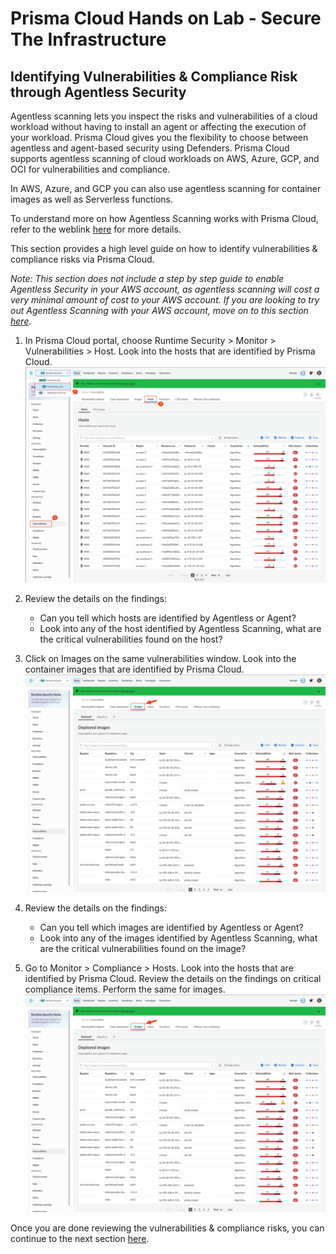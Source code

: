 # Prisma Cloud Hands on Lab - Secure The Infrastructure
## Identifying Vulnerabilities & Compliance Risk through Agentless Security
Agentless scanning lets you inspect the risks and vulnerabilities of a cloud workload without having to install an agent or affecting the execution of your workload. Prisma Cloud gives you the flexibility to choose between agentless and agent-based security using Defenders. Prisma Cloud supports agentless scanning of cloud workloads on AWS, Azure, GCP, and OCI for vulnerabilities and compliance.

In AWS, Azure, and GCP you can also use agentless scanning for container images as well as Serverless functions.

To understand more on how Agentless Scanning works with Prisma Cloud, refer to the weblink [here](https://docs.prismacloud.io/en/classic/compute-admin-guide/agentless-scanning/agentless-scanning) for more details.

This section provides a high level guide on how to identify vulnerabilities & compliance risks via Prisma Cloud.

_Note: This section does not include a step by step guide to enable Agentless Security in your AWS account, as agentless scanning will cost a very minimal amount of cost to your AWS account. If you are looking to try out Agentless Scanning with your AWS account, move on to this section [here](/00-Introduction.md)._

1. In Prisma Cloud portal, choose Runtime Security > Monitor > Vulnerabilities > Host. Look into the hosts that are identified by Prisma Cloud.
![alt text](/resources/pc-agentless-1.png?raw=true)

2. Review the details on the findings:
    * Can you tell which hosts are identified by Agentless or Agent?
    * Look into any of the host identified by Agentless Scanning, what are the critical vulnerabilities found on the host?

3. Click on Images on the same vulnerabilities window. Look into the container images that are identified by Prisma Cloud.
![alt text](/resources/pc-agentless-2.png?raw=true)

4. Review the details on the findings:
    * Can you tell which images are identified by Agentless or Agent?
    * Look into any of the images identified by Agentless Scanning, what are the critical vulnerabilities found on the image?

5. Go to Monitor > Compliance > Hosts. Look into the hosts that are identified by Prisma Cloud. Review the details on the findings on critical compliance items. Perform the same for images.
![alt text](/resources/pc-agentless-2.png?raw=true)

Once you are done reviewing the vulnerabilities & compliance risks, you can continue to the next section [here](/13-AttackPathAnalysis.md).